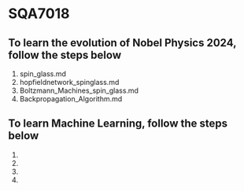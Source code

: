 # SQA7018

## To learn the evolution of Nobel Physics 2024, follow the steps below
1. spin_glass.md
2. hopfieldnetwork_spinglass.md
3. Boltzmann_Machines_spin_glass.md
4. Backpropagation_Algorithm.md

## To learn Machine Learning, follow the steps below
1.
2.
3.
4.


